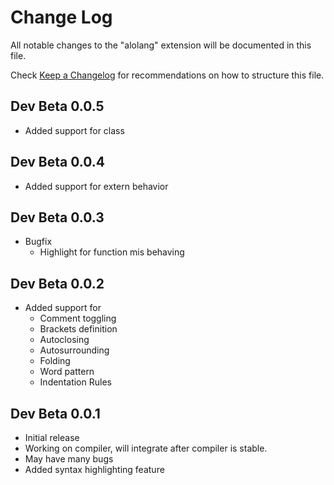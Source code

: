# Change Log

All notable changes to the "alolang" extension will be documented in this file.

Check [Keep a Changelog](http://keepachangelog.com/) for recommendations on how to structure this file.

## Dev Beta 0.0.5

- Added support for class

## Dev Beta 0.0.4

- Added support for extern behavior

## Dev Beta 0.0.3

- Bugfix
  - Highlight for function mis behaving

## Dev Beta 0.0.2

- Added support for 
  - Comment toggling
  - Brackets definition
  - Autoclosing
  - Autosurrounding
  - Folding
  - Word pattern
  - Indentation Rules

## Dev Beta 0.0.1

- Initial release
- Working on compiler, will integrate after compiler is stable.
- May have many bugs
- Added syntax highlighting feature
